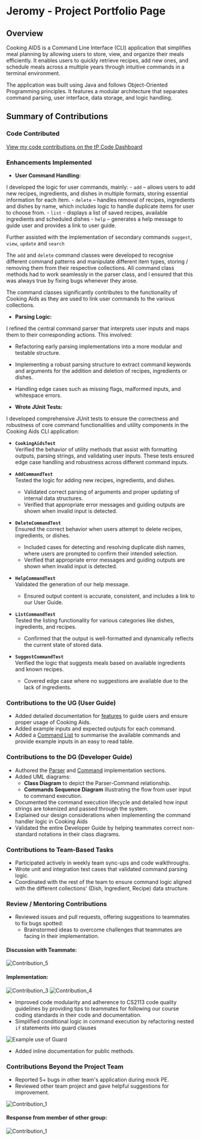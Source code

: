 # Jeromy - Project Portfolio Page

## Overview

Cooking AIDS is a Command Line Interface (CLI) application that simplifies meal planning by allowing users to store, view, and organize their meals efficiently. It enables users to quickly retrieve recipes, add new ones, and schedule meals across a multiple years through intuitive commands in a terminal environment.

The application was built using Java and follows Object-Oriented Programming principles. It features a modular architecture that separates command parsing, user interface, data storage, and logic handling.

## **Summary of Contributions**

### **Code Contributed**
[View my code contributions on the tP Code Dashboard](<https://nus-cs2113-ay2425s2.github.io/tp-dashboard/?search=jxromy&sort=groupTitle&sortWithin=title&timeframe=commit&mergegroup=&groupSelect=groupByRepos&breakdown=true&checkedFileTypes=docs~functional-code~test-code~other&since=2025-02-21&tabOpen=true&tabType=authorship&tabAuthor=jxromy&tabRepo=AY2425S2-CS2113-T11b-1%2Ftp%5Bmaster%5D&authorshipIsMergeGroup=false&authorshipFileTypes=docs~functional-code~test-code~other&authorshipIsBinaryFileTypeChecked=false&authorshipIsIgnoredFilesChecked=false>)

### **Enhancements Implemented**

- **User Command Handling:**

I developed the logic for user commands, mainly:
    - `add` – allows users to add new recipes, ingredients, and dishes in multiple formats, storing essential information for each item.
    - `delete` – handles removal of recipes, ingredients and dishes by name, which includes logic to handle duplicate items for user to choose from.
    - `list` - displays a list of saved recipes, available ingredients and scheduled dishes
    - `help` – generates a help message to guide user and provides a link to user guide.

  Further assisted with the implementation of secondary commands `suggest`, `view`, `update` and `search`

The `add` and `delete` command classes were developed to recognise different command patterns and manipulate different item types, storing / removing them from their respective collections. All command class methods had to work seamlessly in the parser class, and I ensured that this was always true by fixing bugs whenever they arose. 

The command classes significantly contributes to the functionality of Cooking Aids as they are used to link user commands to the various collections.

- **Parsing Logic:**

I refined the central command parser that interprets user inputs and maps them to their corresponding actions. This involved:
- Refactoring early parsing implementations into a more modular and testable structure.
- Implementing a robust parsing structure to extract command keywords and arguments for the addition and deletion of recipes, ingredients or dishes.
- Handling edge cases such as missing flags, malformed inputs, and whitespace errors.


- **Wrote JUnit Tests:**

I developed comprehensive JUnit tests to ensure the correctness and robustness of core command functionalities and utility components in the Cooking Aids CLI application:

- **`CookingAidsTest`**  
  Verified the behavior of utility methods that assist with formatting outputs, parsing strings, and validating user inputs. These tests ensured edge case handling and robustness across different command inputs.

- **`AddCommandTest`**  
  Tested the logic for adding new recipes, ingredients, and dishes.
  - Validated correct parsing of arguments and proper updating of internal data structures.
  - Verified that appropriate error messages and guiding outputs are shown when invalid input is detected.

- **`DeleteCommandTest`**  
  Ensured the correct behavior when users attempt to delete recipes, ingredients, or dishes.
  - Included cases for detecting and resolving duplicate dish names, where users are prompted to confirm their intended selection.
  - Verified that appropriate error messages and guiding outputs are shown when invalid input is detected.

- **`HelpCommandTest`**  
  Validated the generation of our help message.
  - Ensured output content is accurate, consistent, and includes a link to our User Guide.

- **`ListCommandTest`**  
  Tested the listing functionality for various categories like dishes, ingredients, and recipes.
  - Confirmed that the output is well-formatted and dynamically reflects the current state of stored data.

- **`SuggestCommandTest`**  
  Verified the logic that suggests meals based on available ingredients and known recipes.
  - Covered edge case where no suggestions are available due to the lack of ingredients.


### **Contributions to the UG (User Guide)**

- Added detailed documentation for [features](https://github.com/AY2425S2-CS2113-T11b-1/tp/blob/master/docs/UserGuide.md#features) to guide users and ensure proper usage of Cooking Aids.
- Added example inputs and expected outputs for each command.
- Added a [Command List](https://github.com/AY2425S2-CS2113-T11b-1/tp/blob/master/docs/UserGuide.md#command-list) to summarise the available commands and provide example inputs in an easy to read table.

### **Contributions to the DG (Developer Guide)**

- Authored the [Parser](https://github.com/AY2425S2-CS2113-T11b-1/tp/blob/master/docs/DeveloperGuide.md#parser) and [Command](https://github.com/AY2425S2-CS2113-T11b-1/tp/blob/master/docs/DeveloperGuide.md#commands) implementation sections.
- Added UML diagrams:
    - **Class Diagram** to depict the Parser-Command relationship.
    - **Commands Sequence Diagram** illustrating the flow from user input to command execution.
- Documented the command execution lifecycle and detailed how input strings are tokenized and passed through the system.
- Explained our design considerations when implementing the command handler logic in Cooking Aids
- Validated the entire Developer Guide by helping teammates correct non-standard notations in their class diagrams.

### **Contributions to Team-Based Tasks**

- Participated actively in weekly team sync-ups and code walkthroughs.
- Wrote unit and integration test cases that validated command parsing logic.
- Coordinated with the rest of the team to ensure command logic aligned with the different collections' (Dish, Ingredient, Recipe) data structure.

### **Review / Mentoring Contributions**

- Reviewed issues and pull requests, offering suggestions to teammates to fix bugs spotted:
    - Brainstormed ideas to overcome challenges that teammates are facing in their implementation.

#### Discussion with Teammate:
![Contribution_5](images/jeromy_other_contributions_5.png)
#### Implementation:
![Contribution_3](images/jeromy_other_contributions_3.png)
![Contribution_4](images/jeromy_other_contributions_4.png)


  - Improved code modularity and adherence to CS2113 code quality guidelines by providing tips to teammates for following our course coding standards in their code and documentation.
  - Simplified conditional logic in command execution by refactoring nested `if` statements into guard clauses

![Example use of Guard](images/jeromy_example_use_guard_clause.png)

  - Added inline documentation for public methods.

### **Contributions Beyond the Project Team**

- Reported 5+ bugs in other team's application during mock PE.
- Reviewed other team project and gave helpful suggestions for improvement.

![Contribution_1](images/jeromy_other_contributions_1.png)
#### Response from member of other group:
![Contribution_1](images/jeromy_other_contributions_2.png)
